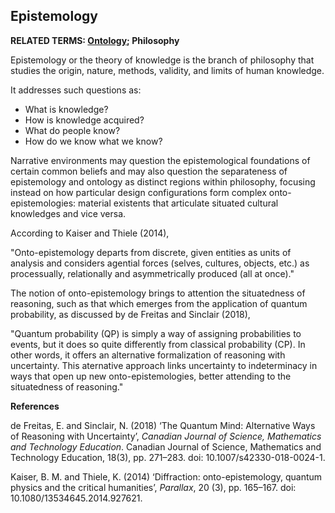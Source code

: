 ## Epistemology

**RELATED TERMS: [Ontology](https://github.com/narrative-environments/CourseCompendium/blob/main/Ontology.md); Philosophy**


Epistemology or the theory of knowledge is the branch of philosophy that studies the origin, nature, methods, validity, and limits of human knowledge.

It addresses such questions as:

*   What is knowledge?
*   How is knowledge acquired?
*   What do people know?
*   How do we know what we know?

Narrative environments may question the epistemological foundations of certain common beliefs and may also question the separateness of epistemology and ontology as distinct regions within philosophy, focusing instead on how particular design configurations form complex onto-epistemologies: material existents that articulate situated cultural knowledges and vice versa.

According to Kaiser and Thiele (2014),

"Onto-epistemology departs from discrete, given entities as units of analysis and considers agential forces (selves, cultures, objects, etc.) as processually, relationally and asymmetrically produced (all at once)."

The notion of onto-epistemology brings to attention the situatedness of reasoning, such as that which emerges from the application of quantum probability, as discussed by de Freitas and Sinclair (2018),

"Quantum probability (QP) is simply a way of assigning probabilities to events, but it does so quite differently from classical probability (CP). In other words, it offers an alternative formalization of reasoning with uncertainty. This aternative approach links uncertainty to indeterminacy in ways that open up new onto-epistemologies, better attending to the situatedness of reasoning."

**References**

de Freitas, E. and Sinclair, N. (2018) ‘The Quantum Mind: Alternative Ways of Reasoning with Uncertainty’, _Canadian Journal of Science, Mathematics and Technology Education_. Canadian Journal of Science, Mathematics and Technology Education, 18(3), pp. 271–283. doi: 10.1007/s42330-018-0024-1.

Kaiser, B. M. and Thiele, K. (2014) ‘Diffraction: onto-epistemology, quantum physics and the critical humanities’, _Parallax_, 20 (3), pp. 165–167. doi: 10.1080/13534645.2014.927621.

